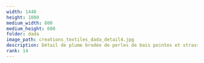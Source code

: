 ```yaml
---
width: 1440
height: 1080
medium_width: 800
medium_height: 600
folder: dada
image_path: creations_textiles_dada_detail4.jpg
description: Détail de plume brodée de perles de bois peintes et strass enchassés
rank: 14
---
```

